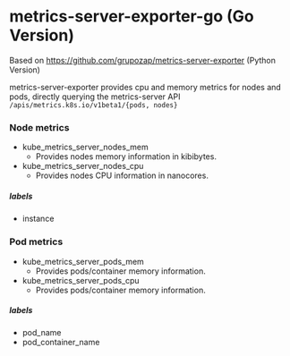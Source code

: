 # metrics-server-exporter-go (Go Version)

Based on https://github.com/grupozap/metrics-server-exporter (Python Version)

metrics-server-exporter provides cpu and memory metrics for nodes and pods, directly querying the metrics-server API `/apis/metrics.k8s.io/v1beta1/{pods, nodes}`

### Node metrics

* kube_metrics_server_nodes_mem
	* Provides nodes memory information in kibibytes.
* kube_metrics_server_nodes_cpu
	* Provides nodes CPU information in nanocores.

##### labels

* instance

### Pod metrics

* kube_metrics_server_pods_mem
	* Provides pods/container memory information.
* kube_metrics_server_pods_cpu
	* Provides pods/container memory information.

##### labels

* pod_name
* pod_container_name
